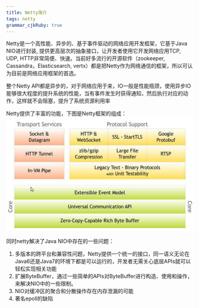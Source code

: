 ```yaml
---
title: Netty简介 
tags: netty
grammar_cjkRuby: true
---
```



Netty是一个高性能、异步的、基于事件驱动的网络应用开发框架，它基于Java NIO进行封装, 提供更高层次的抽象接口，让开发者使用它开发网络应用TCP, UDP,  HTTP非常简便、快速。当前好多流行的开源软件（zookeeper, Cassandra，Elasticsearch, vertx）都是把Netty作为网络通信的框架，所以可认为目前是网络应用框架的首选。

整个Netty API都是异步的，对于网络应用于来，IO一般是性能瓶颈，使用异步IO能够很大程度的提升系统的性能，当有事件发生时获得通知，然后执行对应的动作，这样就不会阻塞，提升了系统资源利用率

Netty提供了丰富的功能，下图是Netty框架的组成：
![netty component](./images/netty_component.png)

同时netty解决了Java NIO中存在的一些问题：

 1. 多版本的跨平台和兼容性问题，Netty提供一个统一的接口，同一语义无论在Java6还是Java7的环境下都是可以运行的，开发者无需关心底层APIs就可以轻松实现相关功能
 2. 扩展ByteBuffer，通过一些简单的APIs对ByteBuffer进行构造、使用和操作，来解决NIO中的一些限制。
 3. NIO对缓冲区的聚合和分散操作存在内存泄漏的可能
 4. 著名epoll的缺陷
